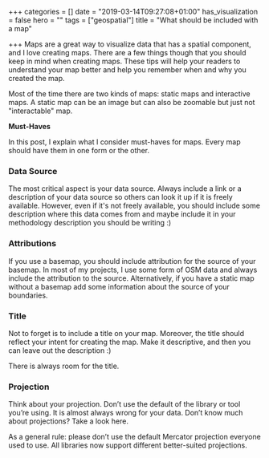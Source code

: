 +++
categories = []
date = "2019-03-14T09:27:08+01:00"
has_visualization = false
hero = ""
tags = ["geospatial"]
title = "What should be included with a map"

+++
Maps are a great way to visualize data that has a spatial component, and I love creating maps. There are a few things though that you should keep in mind when creating maps. These tips will help your readers to understand your map better and help you remember when and why you created the map.

Most of the time there are two kinds of maps: static maps and interactive maps. A static map can be an image but can also be zoomable but just not "interactable" map.

**Must-Haves**

In this post, I explain what I consider must-haves for maps. Every map should have them in one form or the other.

### Data Source

The most critical aspect is your data source. Always include a link or a description of your data source so others can look it up if it is freely available. However, even if it's not freely available, you should include some description where this data comes from and maybe include it in your methodology description you should be writing :)

### Attributions

If you use a basemap, you should include attribution for the source of your basemap. In most of my projects, I use some form of OSM data and always include the attribution to the source. Alternatively, if you have a static map without a basemap add some information about the source of your boundaries.

### Title

Not to forget is to include a title on your map. Moreover, the title should reflect your intent for creating the map. Make it descriptive, and then you can leave out the description :)

There is always room for the title.

### Projection

Think about your projection. Don’t use the default of the library or tool you’re using. It is almost always wrong for your data. Don’t know much about projections? Take a look here.

As a general rule: please don’t use the default Mercator projection everyone used to use. All libraries now support different better-suited projections.